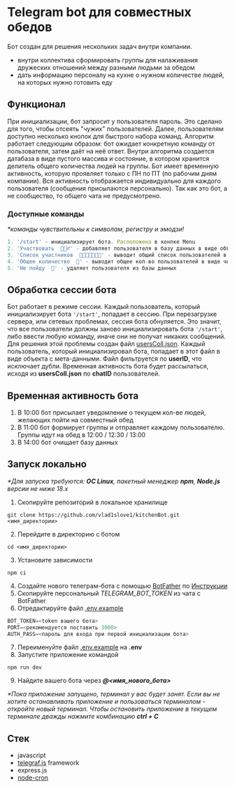 # Telegram bot для совместных обедов

Бот создан для решения нескольких задач внутри компании.

* внутри коллектива сформировать группы для налаживания дружеских отношений между разными людьми за обедом
* дать информацию персоналу на кухне о нужном количестве людей, на которых нужно готовить еду

## Функционал

При инициализации, бот запросит у пользователя пароль. Это сделано для того, чтобы отсеять "чужих" пользователей. Далее, пользователям доступно несколько кнопок для быстрого набора команд. Алгоритм работает следующим образом: бот ожидает конкретную команду от пользователя, затем даёт на неё ответ. Внутри алгоритма создается датабаза в виде пустого массива и состояние, в котором хранится делитель общего количества людей на группы. Бот имеет временную активность, которую проявляет только с ПН по ПТ (по рабочим дням компании). Вся активность отображается индивидуально для каждого пользователя (сообщения присылаются персонально). Так как это бот, а не сообщество, то общего чата не предусмотрено.

### Доступные команды

_*команды чувствительны к символам, регистру и эмодзи!_
```javascript
1. '/start' - инициализирует бота. Расположена в конпке Menu
2. 'Участвовать  🙋🏼‍♂️' - добавляет пользователя в базу данных в виде объекта
3. 'Список участников  👩‍💼👨‍💼🧑🏻‍💼' - выводит общий список пользователей в формате ИМЯ ФАМИЛИЯ
4. 'Общее количество  🧮' - выводит общее кол-во пользователей в виде числа
5. 'Не пойду  🚫' - удаляет пользователя из базы данных
```
## Обработка сессии бота

Бот работает в режиме сессии. Каждый пользователь, который инициализирует бота ```'/start'```, попадает в сессию. При перезагрузке сервера, или сетевых проблемах, сессия бота обнуляется. Это значит, что все пользователи должны заново инициализировать бота ```'/start'```, либо ввести любую команду, иначе они не получат никаких сообщений. Для решения этой проблемы создан файл [usersColl.json](https://github.com/vlad1slove1/kitchenBot/blob/main/__fixtures__/usersColl.json). Каждый пользователь, который инициализировал бота, попадает в этот файл в виде объекта с мета-данными. Файл фильтруется по **userID**, что исключает дубли. Временная активность бота будет рассылаться, исходя из **usersColl.json** по **chatID** пользователей.


## Временная активность бота

1. В 10:00 бот присылает уведомление о текущем кол-ве людей, желающих пойти на совместный обед
2. В 11:00 бот формирует группы и отправляет каждому пользователю. Группы идут на обед в 12:00 / 12:30 / 13:00
3. В 14:00 бот очищает базу данных

## Запуск локально

_*Для запуска требуются: **ОС Linux**, пакетный менеджер **npm**, **Node.js** версии не ниже 18.х_

1. Скопируйте репозиторий в локальное хранилище
```
git clone https://github.com/vlad1slove1/kitchenBot.git <имя_директории>
```
2. Перейдите в директорию с ботом
```
cd <имя_директории>
```
3. Установите зависимости
```
npm ci
```
4. Создайте нового телеграм-бота с помощью [BotFather](https://t.me/botfather) по [Инструкции](https://botcreators.ru/blog/botfather-instrukciya/)
5. Скопируйте персональный *TELEGRAM_BOT_TOKEN* из чата с BotFather
6. Отредактируйте файл [.env.example](https://github.com/vlad1slove1/kitchenBot/blob/fd53b481b824e13b9efa4d764c9ea4649cb59303/.env.example)
```javascript
BOT_TOKEN=<token вашего бота>
PORT=<рекомендуется поставить 3000>
AUTH_PASS=<пароль для входа при первой инициализации бота>
```
7. Переименуйте файл [.env.example](https://github.com/vlad1slove1/kitchenBot/blob/fd53b481b824e13b9efa4d764c9ea4649cb59303/.env.example) на **.env**
8. Запустите приложение командой
```
npm run dev
```
9. Найдите вашего бота через ___@<имя_нового_бота>___

_*Пока приложение запущено, терминал у вас будет занят. Если вы не хотите останавливать приложение и пользоваться терминалом - откройте новый терминал.
Чтобы остановить приложение в текущем терминале дважды нажмите комбинацию **ctrl + C**_

## Стек

* javascript
* [telegraf.js](https://telegrafjs.org/#/) framework
* express.js
* [node-cron](https://github.com/node-cron/node-cron)
